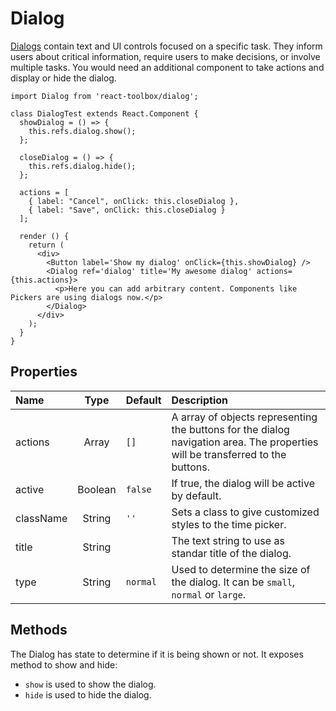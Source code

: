# Dialog

[Dialogs](https://www.google.com/design/spec/components/dialogs.html) contain text and UI controls focused on a specific task. They inform users about critical information, require users to make decisions, or involve multiple tasks. You would need an additional component to take actions and display or hide the dialog.

<!-- example -->
```
import Dialog from 'react-toolbox/dialog';

class DialogTest extends React.Component {
  showDialog = () => {
    this.refs.dialog.show();
  };

  closeDialog = () => {
    this.refs.dialog.hide();
  };

  actions = [
    { label: "Cancel", onClick: this.closeDialog },
    { label: "Save", onClick: this.closeDialog }
  ];

  render () {
    return (
      <div>
        <Button label='Show my dialog' onClick={this.showDialog} />
        <Dialog ref='dialog' title='My awesome dialog' actions={this.actions}>
          <p>Here you can add arbitrary content. Components like Pickers are using dialogs now.</p>
        </Dialog>
      </div>
    );
  }
}
```

## Properties

| Name              | Type          | Default         | Description|
|:-                 |:-:            | :-              |:-|
| actions       | Array         |    `[]`         | A array of objects representing the buttons for the dialog navigation area. The properties will be transferred to the buttons.|
| active        | Boolean       |  `false`        | If true, the dialog will be active by default.|
| className     | String        |     `''`        | Sets a class to give customized styles to the time picker.|
| title         | String        |                 | The text string to use as standar title of the dialog.|
| type          | String        |  `normal`       | Used to determine the size of the dialog. It can be `small`, `normal` or `large`. |

## Methods

The Dialog has state to determine if it is being shown or not. It exposes method to show and hide:

- `show` is used to show the dialog.
- `hide` is used to hide the dialog.


